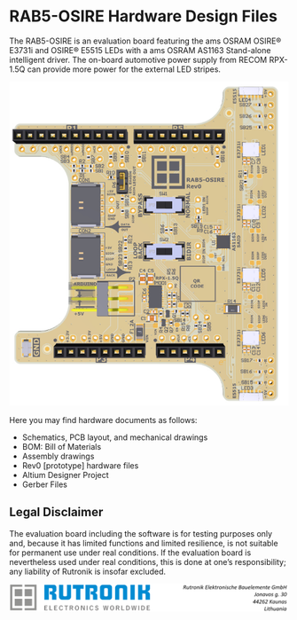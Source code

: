 # RAB5-OSIRE Hardware Design Files

The RAB5-OSIRE is an evaluation board featuring the ams OSRAM OSIRE® E3731i and OSIRE® E5515 LEDs with a ams OSRAM AS1163 Stand-alone intelligent driver. The on-board automotive power supply from RECOM RPX-1.5Q can provide more power for the external LED stripes.

<img src="images/RAB5_OSIRE_top.jpg" style="zoom:90%;" />

Here you may find hardware documents as follows:

- Schematics, PCB layout, and mechanical drawings
- BOM: Bill of Materials
- Assembly drawings
- Rev0 [prototype] hardware files
- Altium Designer Project
- Gerber Files

## Legal Disclaimer

The evaluation board including the software is for testing purposes only and, because it has limited functions and limited resilience, is not suitable for permanent use under real conditions. If the evaluation board is nevertheless used under real conditions, this is done at one’s responsibility; any liability of Rutronik is insofar excluded. 

<img src="images/rutronik_origin_kaunas.png" style="zoom:50%;" />



